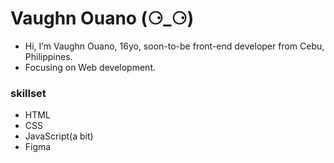 # Vaughn Ouano (⚆_⚆)

- Hi, I’m Vaughn Ouano, 16yo, soon-to-be front-end developer from Cebu, Philippines. 
- Focusing on Web development. 

### skillset

- HTML
- CSS
- JavaScript(a bit)
- Figma
